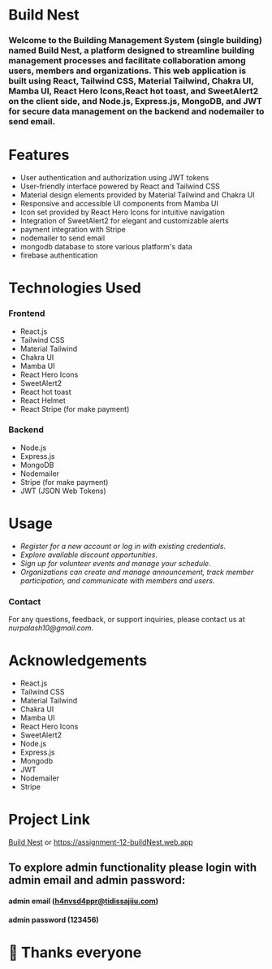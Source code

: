 # Build Nest

### Welcome to the Building Management System (single building) named Build Nest, a platform designed to streamline building management processes and facilitate collaboration among users, members and organizations. This web application is built using React, Tailwind CSS, Material Tailwind, Chakra UI, Mamba UI, React Hero Icons,React hot toast, and SweetAlert2 on the client side, and Node.js, Express.js, MongoDB, and JWT for secure data management on the backend and nodemailer to send email.

# Features

- User authentication and authorization using JWT tokens
- User-friendly interface powered by React and Tailwind CSS
- Material design elements provided by Material Tailwind and Chakra UI
- Responsive and accessible UI components from Mamba UI
- Icon set provided by React Hero Icons for intuitive navigation
- Integration of SweetAlert2 for elegant and customizable alerts
- payment integration with Stripe
- nodemailer to send email
- mongodb database to store various platform's data
- firebase authentication

# Technologies Used

### Frontend

- React.js
- Tailwind CSS
- Material Tailwind
- Chakra UI
- Mamba UI
- React Hero Icons
- SweetAlert2
- React hot toast
- React Helmet
- React Stripe (for make payment)

### Backend

- Node.js
- Express.js
- MongoDB
- Nodemailer
- Stripe (for make payment)
- JWT (JSON Web Tokens)

# Usage

- _Register for a new account or log in with existing credentials_.
- _Explore available discount opportunities_.
- _Sign up for volunteer events and manage your schedule_.
- _Organizations can create and manage announcement, track member participation, and communicate with members and users_.

### Contact

For any questions, feedback, or support inquiries, please contact us at _nurpalash10@gmail.com_.

# Acknowledgements

- React.js
- Tailwind CSS
- Material Tailwind
- Chakra UI
- Mamba UI
- React Hero Icons
- SweetAlert2
- Node.js
- Express.js
- Mongodb
- JWT
- Nodemailer
- Stripe

# Project Link

[Build Nest](https://assignment-12-buildNest.web.app) or https://assignment-12-buildNest.web.app

## To explore admin functionality please login with admin email and admin password:

#### admin email (h4nvsd4ppr@tidissajiiu.com)

#### admin password (123456)

# 📢 Thanks everyone
